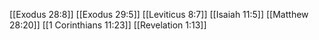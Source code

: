 [[Exodus 28:8]]
[[Exodus 29:5]]
[[Leviticus 8:7]]
[[Isaiah 11:5]]
[[Matthew 28:20]]
[[1 Corinthians 11:23]]
[[Revelation 1:13]]
